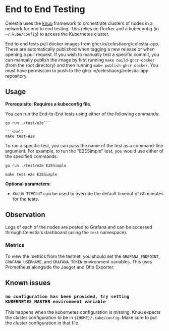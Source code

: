 # End to End Testing

Celestia uses the [knuu](https://github.com/celestiaorg/knuu) framework to orchestrate clusters of nodes in a network for end to end testing. This relies on Docker and a kubeconfig (in `~/.kube/config`) to access the Kubernetes cluster.

End to end tests pull docker images from ghcr.io/celestiaorg/celestia-app. These are automatically published when tagging a new release or when opening a pull request. If you wish to manually test a specific commit, you can manually publish the image by first running `make build-ghcr-docker` (from the root directory) and then running `make publish-ghcr-docker`. You must have permission to push to the ghcr.io/celestiaorg/celestia-app repository.

## Usage

**Prerequisite: Requires a kubeconfig file.**

You can run the End-to-End tests using either of the following commands:

```shell
go run ./test/e2e```

```shell
make test-e2e
```

To run a specific test, you can pass the name of the test as a command-line argument. For example, to run the "E2ESimple" test, you would use either of the specified commands:

```shell
go run ./test/e2e E2ESimple
```

```shell
make test-e2e E2ESimple  
```

**Optional parameters**:

- `KNUUU_TIMEOUT` can be used to override the default timeout of 60 minutes for the tests.

## Observation

Logs of each of the nodes are posted to Grafana and can be accessed through Celestia's dashboard (using the `test` namespace).

### Metrics

To view the metrics from the testnet, you should set the `GRAFANA_ENDPOINT`, `GRAFANA_USERNAME`, and `GRAFANA_TOKEN` environment variables. This uses Prometheus alongside the Jaeger and Otlp Exporter.

## Known issues

### `no configuration has been provided, try setting KUBERNETES_MASTER environment variable`

This happens when the kubernetes configuration is missing. Knuu expects the cluster configuration to be in `${HOME}/.kube/config`. Make sure to put the cluster configuration in that file.
